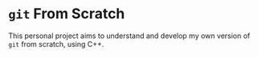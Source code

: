 # `git` From Scratch
This personal project aims to understand and develop my own version of `git` from scratch, using C++.
